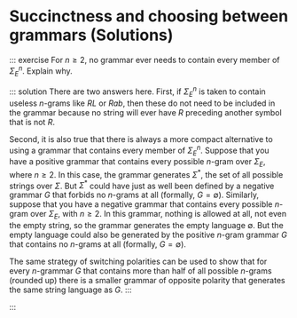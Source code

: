 # Succinctness and choosing between grammars (Solutions)

::: exercise
For $n \geq 2$, no grammar ever needs to contain every member of $\Sigma_E^n$.
Explain why.

::: solution
There are two answers here.
First, if $\Sigma_E^n$ is taken to contain useless $n$-grams like ${{{R}}}{{{L}}}$ or ${{{R}}}ab$, then these do not need to be included in the grammar because no string will ever have ${{{R}}}$ preceding another symbol that is not ${{{R}}}$.

Second, it is also true that there is always a more compact alternative to using a grammar that contains every member of $\Sigma_E^n$.
Suppose that you have a positive grammar that contains every possible $n$-gram over $\Sigma_E$, where $n \geq 2$.
In this case, the grammar generates $\Sigma^*$, the set of all possible strings over $\Sigma$.
But $\Sigma^*$ could have just as well been defined by a negative grammar $G$ that forbids no $n$-grams at all (formally, $G = \emptyset$).
Similarly, suppose that you have a negative grammar that contains every possible $n$-gram over $\Sigma_E$, with $n \geq 2$.
In this grammar, nothing is allowed at all, not even the empty string, so the grammar generates the empty language $\emptyset$.
But the empty language could also be generated by the positive $n$-gram grammar $G$ that contains no $n$-grams at all (formally, $G = \emptyset$).

The same strategy of switching polarities can be used to show that for every $n$-grammar $G$ that contains more than half of all possible $n$-grams (rounded up) there is a smaller grammar of opposite polarity that generates the same string language as $G$.
:::

:::
